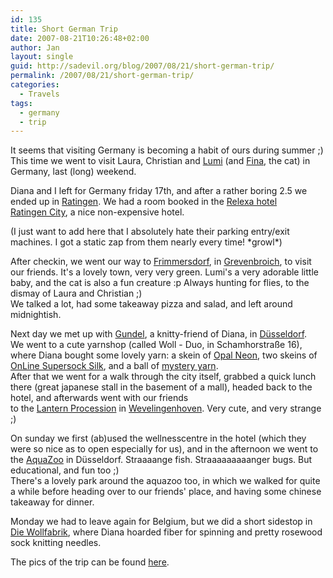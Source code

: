 ```yaml
---
id: 135
title: Short German Trip
date: 2007-08-21T10:26:48+02:00
author: Jan
layout: single
guid: http://sadevil.org/blog/2007/08/21/short-german-trip/
permalink: /2007/08/21/short-german-trip/
categories:
  - Travels
tags:
  - germany
  - trip
---
```

It seems that visiting Germany is becoming a habit of ours during summer ;) This time we went to visit Laura, Christian and [Lumi](/assets/images/2007/08/p8191717.jpg) (and [Fina](/assets/images/2007/08/p8191714-me.jpg), the cat) in Germany, last (long) weekend.

Diana and I left for Germany friday 17th, and after a rather boring 2.5 we ended up in [Ratingen](http://www.ratingen.de/). We had a room booked in the [Relexa hotel Ratingen City](http://www.relexa-hotels.de/content/english/viewer/duesseldorf_start_5.html), a nice non-expensive hotel.

(I just want to add here that I absolutely hate their parking entry/exit machines. I got a static zap from them nearly every time! \*growl\*)

After checkin, we went our way to [Frimmersdorf](http://www.frimmersdorf.de/index.htm), in [Grevenbroich](http://www.grevenbroich.de), to visit our friends. It's a lovely town, very very green. Lumi's a very adorable little baby, and the cat is also a fun creature :p Always hunting for flies, to the dismay of Laura and Christian ;)  
We talked a lot, had some takeaway pizza and salad, and left around midnightish.

Next day we met up with [Gundel](http://suse.dentatec.com), a knitty-friend of Diana, in [Düsseldorf](http://www.duesseldorf.de/). We went to a cute yarnshop (called Woll - Duo, in Schamhorstraße 16), where Diana bought some lovely yarn: a skein of [Opal Neon](/assets/images/2007/08/p8201750-me.jpg), two skeins of [OnLine Supersock Silk](/assets/images/2007/08/p8201754-me.jpg), and a ball of [mystery yarn](/assets/images/2007/08/p8201752-me.jpg).  
After that we went for a walk through the city itself, grabbed a quick lunch there (great japanese stall in the basement of a mall), headed back to the hotel, and afterwards went with our friends to the [Lantern Procession](https://sadevil.org/piwigo/index.php/category/21-lantern_parade_in_wevelinghoven) in [Wevelingenhoven](http://www.wevelinghoven.de/). Very cute, and very strange ;)

On sunday we first (ab)used the wellnesscentre in the hotel (which they were so nice as to open especially for us), and in the afternoon we went to the [AquaZoo](http://www.duesseldorf.de/aquazoo/) in Düsseldorf. Straaaange fish. Straaaaaaaaanger bugs. But educational, and fun too ;)  
There's a lovely park around the aquazoo too, in which we walked for quite a while before heading over to our friends' place, and having some chinese takeaway for dinner.

Monday we had to leave again for Belgium, but we did a short sidestop in [Die Wollfabrik](http://www.die-wollfabrik.de/), where Diana hoarded fiber for spinning and pretty rosewood sock knitting needles.

The pics of the trip can be found [here](https://sadevil.org/piwigo/index.php/category/17-belgium_and_germany_summer_2007).